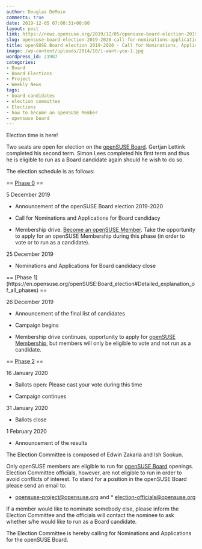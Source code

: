 ```yaml
---
author: Douglas DeMaio
comments: true
date: 2019-12-05 07:00:31+00:00
layout: post
link: https://news.opensuse.org/2019/12/05/opensuse-board-election-2019-2020-call-for-nominations-applications/
slug: opensuse-board-election-2019-2020-call-for-nominations-applications
title: openSUSE Board election 2019-2020 - Call for Nominations, Applications
image: /wp-content/uploads/2014/10/i-want-you-1.jpg
wordpress_id: 21987
categories:
- Board
- Board Elections
- Project
- Weekly News
tags:
- board candidates
- election committee
- Elections
- how to become an openSUSE Member
- opensuse board
---
```


Election time is here!




Two seats are open for election on the [openSUSE Board](https://en.opensuse.org/openSUSE:Board). Gertjan Lettink completed his second term. Simon Lees completed his first term and thus he is eligible to run as a Board candidate again should he wish to do so.




The election schedule is as follows:




== [Phase 0](https://en.opensuse.org/openSUSE:Board_election#Detailed_explanation_of_all_phases) ==




5 December 2019




* Announcement of the openSUSE Board election 2019-2020




* Call for Nominations and Applications for Board candidacy




* Membership drive. [Become an openSUSE Member](https://en.opensuse.org/openSUSE:Members#How_to_become_a_Member). Take the opportunity to apply for an openSUSE Membership during this phase (in order to vote or to run as a candidate).




25 December 2019




* Nominations and Applications for Board candidacy close




<!-- more -->== [Phase 1](https://en.opensuse.org/openSUSE:Board_election#Detailed_explanation_of_all_phases) ==




26 December 2019




* Announcement of the final list of candidates




* Campaign begins




* Membership drive continues, opportunity to apply for [openSUSE Membership](https://en.opensuse.org/openSUSE:Members#How_to_become_a_Member), but members will only be eligible to vote and not run as a candidate.




== [Phase 2](https://en.opensuse.org/openSUSE:Board_election#Detailed_explanation_of_all_phases) ==




16 January 2020




* Ballots open: Please cast your vote during this time




* Campaign continues




31 January 2020




* Ballots close




1 February 2020




* Announcement of the results




The Election Committee is composed of Edwin Zakaria and Ish Sookun.




Only openSUSE members are eligible to run for [openSUSE Board](https://en.opensuse.org/openSUSE:Board) openings. Election Committee officials, however, are not eligible to run in order to avoid conflicts of interest. To stand for a position in the openSUSE Board please send an email to:




* [opensuse-project@opensuse.org](mailto:opensuse-project@opensuse.org) and * [election-officials@opensuse.org](mailto:election-officials@opensuse.org)




If a member would like to nominate somebody else, please inform the Election Committee and the officials will contact the nominee to ask whether s/he would like to run as a Board candidate.




The Election Committee is hereby calling for Nominations and Applications for the openSUSE Board.

